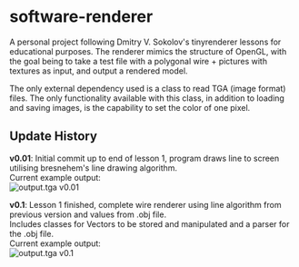# software-renderer

A personal project following  Dmitry V. Sokolov's tinyrenderer lessons for educational purposes. The renderer mimics the structure of OpenGL, with the goal being to take a test file with a polygonal wire + pictures with textures as input, and output a rendered model.

The only external dependency used is a class to read TGA (image format) files. The only functionality available with this class, in addition to loading and saving images, is the capability to set the color of one pixel.

## Update History

**v0.01**: Initial commit up to end of lesson 1, program draws line to screen utilising bresnehem's line drawing algorithm.  
Current example output:  
![output.tga v0.01](https://user-images.githubusercontent.com/72558704/99830128-2bae7480-2b55-11eb-86d2-0427d16dc37a.png)  

**v0.1**: Lesson 1 finished, complete wire renderer using line algorithm from previous version and values from .obj file.  
  Includes classes for Vectors to be stored and manipulated and a parser for the .obj file.  
Current example output:  
![output.tga v0.1](https://user-images.githubusercontent.com/72558704/99889616-cdfe5300-2c4e-11eb-81e0-e0ff98b2a48f.png)  
